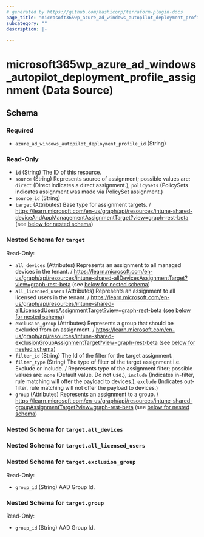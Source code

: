 ```yaml
---
# generated by https://github.com/hashicorp/terraform-plugin-docs
page_title: "microsoft365wp_azure_ad_windows_autopilot_deployment_profile_assignment Data Source - microsoft365wp"
subcategory: ""
description: |-
  
---
```


# microsoft365wp_azure_ad_windows_autopilot_deployment_profile_assignment (Data Source)





<!-- schema generated by tfplugindocs -->
## Schema

### Required

- `azure_ad_windows_autopilot_deployment_profile_id` (String)

### Read-Only

- `id` (String) The ID of this resource.
- `source` (String) Represents source of assignment; possible values are: `direct` (Direct indicates a direct assignment.), `policySets` (PolicySets indicates assignment was made via PolicySet assignment.)
- `source_id` (String)
- `target` (Attributes) Base type for assignment targets. / https://learn.microsoft.com/en-us/graph/api/resources/intune-shared-deviceAndAppManagementAssignmentTarget?view=graph-rest-beta (see [below for nested schema](#nestedatt--target))

<a id="nestedatt--target"></a>
### Nested Schema for `target`

Read-Only:

- `all_devices` (Attributes) Represents an assignment to all managed devices in the tenant. / https://learn.microsoft.com/en-us/graph/api/resources/intune-shared-allDevicesAssignmentTarget?view=graph-rest-beta (see [below for nested schema](#nestedatt--target--all_devices))
- `all_licensed_users` (Attributes) Represents an assignment to all licensed users in the tenant. / https://learn.microsoft.com/en-us/graph/api/resources/intune-shared-allLicensedUsersAssignmentTarget?view=graph-rest-beta (see [below for nested schema](#nestedatt--target--all_licensed_users))
- `exclusion_group` (Attributes) Represents a group that should be excluded from an assignment. / https://learn.microsoft.com/en-us/graph/api/resources/intune-shared-exclusionGroupAssignmentTarget?view=graph-rest-beta (see [below for nested schema](#nestedatt--target--exclusion_group))
- `filter_id` (String) The Id of the filter for the target assignment.
- `filter_type` (String) The type of filter of the target assignment i.e. Exclude or Include. / Represents type of the assignment filter; possible values are: `none` (Default value. Do not use.), `include` (Indicates in-filter, rule matching will offer the payload to devices.), `exclude` (Indicates out-filter, rule matching will not offer the payload to devices.)
- `group` (Attributes) Represents an assignment to a group. / https://learn.microsoft.com/en-us/graph/api/resources/intune-shared-groupAssignmentTarget?view=graph-rest-beta (see [below for nested schema](#nestedatt--target--group))

<a id="nestedatt--target--all_devices"></a>
### Nested Schema for `target.all_devices`


<a id="nestedatt--target--all_licensed_users"></a>
### Nested Schema for `target.all_licensed_users`


<a id="nestedatt--target--exclusion_group"></a>
### Nested Schema for `target.exclusion_group`

Read-Only:

- `group_id` (String) AAD Group Id.


<a id="nestedatt--target--group"></a>
### Nested Schema for `target.group`

Read-Only:

- `group_id` (String) AAD Group Id.
